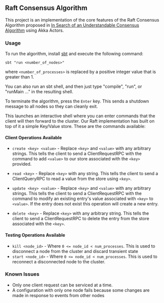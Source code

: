 ## Raft Consensus Algorithm

This project is an implementation of the core features of the Raft Consensus Algorithm proposed in
[In Search of an Understandable Consensus Algorithm](https://raft.github.io/raft.pdf) using Akka Actors.

### Usage

To run the algorithm, install [sbt](https://www.scala-sbt.org/) and execute the following command:

```
sbt "run <number_of_nodes>"
```

where `<number_of_processes>` is replaced by a positive integer value that is greater than 1.

You can also run an sbt shell, and then just type "compile", "run", or "runMain ..." in the resulting shell.

To terminate the algorithm, press the `Enter` key. This sends a shutdown message to all nodes so they can cleanly exit.

This launches an interactive shell where you can enter commands that the client will then forward to the cluster.
Our Raft implementation has built on top of it a simple Key/Value store. These are the commands available:

#### Client Operations Available

- `create <key> <value>` - Replace `<key>` and `<value>` with any arbitrary strings. This tells the client to
  send a ClientRequestRPC with the command to add `<value>` to our store associated with the `<key>` provided.

- `read <key>` - Replace `<key>` with any string. This tells the client to send a ClientQueryRPC to read a value from
  the store using `<key>`.

- `update <key> <value>` - Replace `<key>` and `<value>` with any arbitrary strings. This tells the client to
  send a ClientRequestRPC with the command to modify an existing entry's value associated with `<key>` to `<value>`. If
  the entry does not exist this operation will create a new entry.

- `delete <key>` - Replace `<key>` with any arbitrary string. This tells the client to send a ClientRequestRPC to delete
  the entry from the store associated with the `<key>`.

#### Testing Operations Available

- `kill <node_id>` - Where `0 <= node_id < num_processes`. This is used to disconnect a node from the cluster and discard transient state
- `start <node_id>` - Where `0 <= node_id < num_processes`. This is used to reconnect a disconnected node to the cluster.

### Known Issues

- Only one client request can be serviced at a time.
- A configuration with only one node fails because some changes are made in response to events from other nodes
